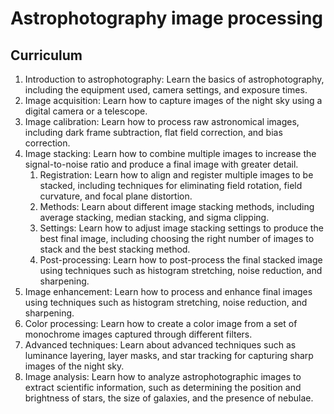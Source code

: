 # Astrophotography image processing

## Curriculum

1. Introduction to astrophotography: Learn the basics of astrophotography, including the equipment used, camera settings, and exposure times.
2. Image acquisition: Learn how to capture images of the night sky using a digital camera or a telescope.
3. Image calibration: Learn how to process raw astronomical images, including dark frame subtraction, flat field correction, and bias correction.
4. Image stacking: Learn how to combine multiple images to increase the signal-to-noise ratio and produce a final image with greater detail.
   1. Registration: Learn how to align and register multiple images to be stacked, including techniques for eliminating field rotation, field curvature, and focal plane distortion.
   2. Methods: Learn about different image stacking methods, including average stacking, median stacking, and sigma clipping.
   3. Settings: Learn how to adjust image stacking settings to produce the best final image, including choosing the right number of images to stack and the best stacking method.
   4. Post-processing: Learn how to post-process the final stacked image using techniques such as histogram stretching, noise reduction, and sharpening.
5. Image enhancement: Learn how to process and enhance final images using techniques such as histogram stretching, noise reduction, and sharpening.
6. Color processing: Learn how to create a color image from a set of monochrome images captured through different filters.
7. Advanced techniques: Learn about advanced techniques such as luminance layering, layer masks, and star tracking for capturing sharp images of the night sky.
8. Image analysis: Learn how to analyze astrophotographic images to extract scientific information, such as determining the position and brightness of stars, the size of galaxies, and the presence of nebulae.